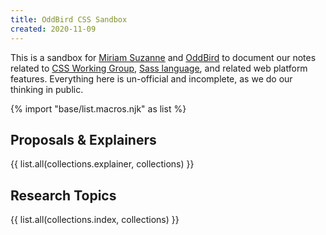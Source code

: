```yaml
---
title: OddBird CSS Sandbox
created: 2020-11-09
---
```


This is a sandbox for
[Miriam Suzanne](https://oddbird.net/authors/miriam/)
and [OddBird](https://oddbird.net/)
to document our notes
related to
[CSS Working Group](https://github.com/w3c/csswg-drafts/),
[Sass language](https://sass-lang.com/),
and related web platform features.
Everything here is un-official and incomplete,
as we do our thinking in public.

[gh]: https://github.com/oddbird/css-sandbox
[drafts]: https://github.com/w3c/csswg-drafts/issues

{% import "base/list.macros.njk" as list %}

## Proposals & Explainers

{{ list.all(collections.explainer, collections) }}

## Research Topics

{{ list.all(collections.index, collections) }}
